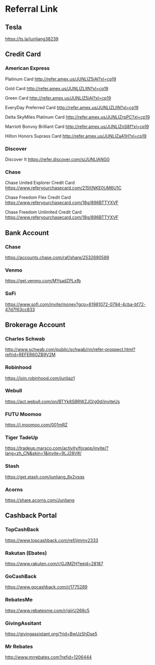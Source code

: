 # Referral Link

## Tesla

https://ts.la/junliang38239


## Credit Card

### American Express

Platinum Card http://refer.amex.us/JUNLIZ5iAI?xl=cp19

Gold Card http://refer.amex.us/JUNLIZLlIN?xl=cp19

Green Card http://refer.amex.us/JUNLIZ5iAI?xl=cp19

EveryDay Preferred Card http://refer.amex.us/JUNLIZLlIN?xl=cp19

Delta SkyMiles Platinum Card http://refer.amex.us/JUNLIZrpPC?xl=cp19

Marriott Bonvoy Brilliant Card http://refer.amex.us/JUNLIZnS8f?xl=cp19

Hilton Honors Suprass Card http://refer.amex.us/JUNLIZaA1H?xl=cp19

### Discover

Discover It https://refer.discover.com/s/JUNLIANG0

### Chase

Chase United Explorer Credit Card https://www.referyourchasecard.com/215f/NKE0UM6U1C

Chase Freedom Flex Credit Card https://www.referyourchasecard.com/18g/896BTTYXVF

Chase Freedom Unlimited Credit Card https://www.referyourchasecard.com/18g/896BTTYXVF


## Bank Account

### Chase

https://accounts.chase.com/raf/share/2532690589

### Venmo

https://get.venmo.com/MYsadZPLxfb

### SoFi

https://www.sofi.com/invite/money?gcp=61981072-0794-4cba-bf72-47d7f63cc833


## Brokerage Account

### Charles Schwab

http://www.schwab.com/public/schwab/nn/refer-prospect.html?refrid=REFER6GZB9V2M

### Robinhood

https://join.robinhood.com/junliaz1

### Webull

https://act.webull.com/on/BTYk8SBRWZJO/g0d/inviteUs

### FUTU Moomoo

https://j.moomoo.com/001mRZ

### Tiger TadeUp

https://tradeup.marsco.com/activity/forapp/invite/?lang=zh_CN&skin=1&invite=9LJ28V#/

### Stash

https://get.stash.com/junliang_6x2vsqs

### Acorns

https://share.acorns.com/Junliang


## Cashback Portal

### TopCashBack

https://www.topcashback.com/ref/jimmy2333

### Rakutan (Ebates)

https://www.rakuten.com/r/GJIMZH?eeid=28187

### GoCashBack

https://www.gocashback.com/r/1775289

### RebatesMe

https://www.rebatesme.com/r/gjirU266c5

### GivingAssitant

https://givingassistant.org/?rid=BwUzShDse5

### Mr Rebates

http://www.mrrebates.com?refid=1206444

